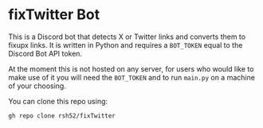 # fixTwitter Bot

This is a Discord bot that detects X or Twitter links and converts them to fixupx links. It is written in Python and requires a `BOT_TOKEN` equal to the Discord Bot API token.

At the moment this is not hosted on any server, for users who would like to make use of it you will need the `BOT_TOKEN` and to run `main.py` on a machine of your choosing.

You can clone this repo using:

```
gh repo clone rsh52/fixTwitter
```
